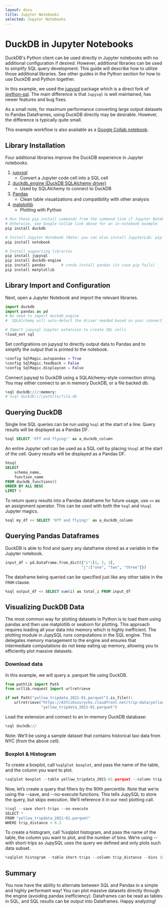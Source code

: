 ```yaml
---
layout: docu
title: Jupyter Notebooks
selected: Jupyter Notebooks
---
```


# DuckDB in Jupyter Notebooks
DuckDB's Python client can be used directly in Jupyter notebooks with no additional configuration if desired. 
However, additional libraries can be used to simplify SQL query development. 
This guide will describe how to utilize those additional libraries.
See other guides in the Python section for how to use DuckDB and Python together.  

In this example, we used the [jupysql](https://github.com/ploomber/jupysql) package which is a direct fork of [ipython-sql](https://github.com/catherinedevlin/ipython-sql).
The main difference is that `Jupysql` is well maintained, has newer features and bug fixes.
  
As a small note, for maximum performance converting large output datasets to Pandas Dataframes, using DuckDB directly may be desirable. However, the difference is typically quite small.  

This example workflow is also available as a [Google Collab notebook](https://colab.research.google.com/drive/1eOA2FYHqEfZWLYssbUxdIpSL3PFxWVjk?usp=sharing).

## Library Installation
Four additional libraries improve the DuckDB experience in Jupyter notebooks. 
1. [jupysql](https://github.com/ploomber/jupysql)
    * Convert a Jupyter code cell into a SQL cell
2. [duckdb_engine (DuckDB SQLAlchemy driver)](https://github.com/Mause/duckdb_engine)
    * Used by SQLAlchemy to connect to DuckDB
3. [Pandas](https://github.com/pandas-dev/pandas)
    * Clean table visualizations and compatibility with other analysis
4. [matplotlib](https://github.com/matplotlib/matplotlib)
    * Plotting with Python

```python
# Run these pip install commands from the command line if Jupyter Notebook is not yet installed.
# Otherwise, see Google Collab link above for an in-notebook example
pip install duckdb

# Install Jupyter Notebook (Note: you can also install JupyterLab: pip install jupyterlab) 
pip install notebook

# Install supporting libraries
pip install jupysql
pip install duckdb-engine
pip install pandas       # conda install pandas (in case pip fails)
pip install matplotlib
```

## Library Import and Configuration
Next, open a Jupyter Notebook and import the relevant libraries. 
```python
import duckdb
import pandas as pd
# No need to import duckdb_engine
#  SQLAlchemy will auto-detect the driver needed based on your connection string!

# Import jupysql Jupyter extension to create SQL cells
%load_ext sql
```

Set configrations on jupysql to directly output data to Pandas and to simplify the output that is printed to the notebook.  
```python
%config SqlMagic.autopandas = True
%config SqlMagic.feedback = False
%config SqlMagic.displaycon = False
```

Connect jupysql to DuckDB using a SQLAlchemy-style connection string. 
You may either connect to an in memory DuckDB, or a file backed db.
```python
%sql duckdb:///:memory:
# %sql duckdb:///path/to/file.db
```

## Querying DuckDB
Single line SQL queries can be run using `%sql` at the start of a line. Query results will be displayed as a Pandas DF.
```sql
%sql SELECT 'Off and flying!' as a_duckdb_column
```
An entire Jupyter cell can be used as a SQL cell by placing `%%sql` at the start of the cell. Query results will be displayed as a Pandas DF.
```sql
%%sql
SELECT
    schema_name,
    function_name
FROM duckdb_functions()
ORDER BY ALL DESC
LIMIT 5
```

To return query results into a Pandas dataframe for future usage, use `<<` as an assignment operator.
This can be used with both the `%sql` and `%%sql` Jupyter magics.
```sql
%sql my_df << SELECT 'Off and flying!' as a_duckdb_column
```

## Querying Pandas Dataframes
DuckDB is able to find and query any dataframe stored as a variable in the Jupyter notebook.
```python
input_df = pd.DataFrame.from_dict({"i":[1, 2, 3],
                                  "j":["one", "two", "three"]})
```
The dataframe being queried can be specified just like any other table in the `FROM` clause.  
```sql
%sql output_df << SELECT sum(i) as total_i FROM input_df
```

## Visualizing DuckDB Data
The most common way for plotting datasets in Python is to load them using pandas and then use matplotlib or seaborn for plotting.
This approach requires loading all your data into memory which is highly inefficient.
The plotting module in JupySQL runs computations in the SQL engine. 
This delegates memory management to the engine and ensures that intermediate computations do not keep eating up memory, allowing you to efficiently plot massive datasets. 

### Download data
In this example, we will query a .parquet file using DuckDB.

```python
from pathlib import Path
from urllib.request import urlretrieve

if not Path("yellow_tripdata_2021-01.parquet").is_file():
    urlretrieve("https://d37ci6vzurychx.cloudfront.net/trip-data/yellow_tripdata_2021-01.parquet",
                "yellow_tripdata_2021-01.parquet")
```

Load the extension and connect to an in-memory DuckDB database:
```python
%sql duckdb://
```
Note: We’ll be using a sample dataset that contains historical taxi data from NYC (from the above cell).

### Boxplot & Histogram
To create a boxplot, call `%sqlplot boxplot`, and pass the name of the table, 
and the column you want to plot.

```python
%sqlplot boxplot --table yellow_tripdata_2021-01.parquet --column trip_distance
```

Now, let’s create a query that filters by the 90th percentile. 
Note that we’re using the --save, and --no-execute functions. 
This tells JupySQL to store the query, but skips execution. We’ll reference it in our next plotting call.


```python
%%sql --save short-trips --no-execute
SELECT *
FROM "yellow_tripdata_2021-01.parquet"
WHERE trip_distance < 6.3
```

To create a histogram, call %sqlplot histogram, and pass the name of the table, the column you want to plot, and the number of bins. 
We’re using --with short-trips so JupySQL uses the query we defined and only plots such data subset.

```python
%sqlplot histogram --table short-trips --column trip_distance --bins 10 --with short-trips
```

## Summary
You now have the ability to alternate between SQL and Pandas in a simple and highly performant way! You can plot massive datasets directly through the engine (avoiding pandas inefficiency). Dataframes can be read as tables in SQL, and SQL results can be output into Dataframes. Happy analyzing!
